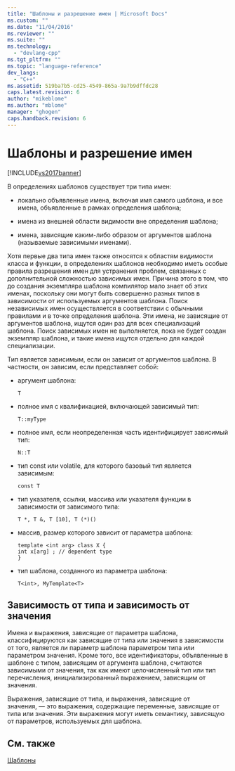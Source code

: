 ```yaml
---
title: "Шаблоны и разрешение имен | Microsoft Docs"
ms.custom: ""
ms.date: "11/04/2016"
ms.reviewer: ""
ms.suite: ""
ms.technology: 
  - "devlang-cpp"
ms.tgt_pltfrm: ""
ms.topic: "language-reference"
dev_langs: 
  - "C++"
ms.assetid: 519ba7b5-cd25-4549-865a-9a7b9dffdc28
caps.latest.revision: 6
author: "mikeblome"
ms.author: "mblome"
manager: "ghogen"
caps.handback.revision: 6
---
```

# Шаблоны и разрешение имен
[!INCLUDE[vs2017banner](../assembler/inline/includes/vs2017banner.md)]

В определениях шаблонов существует три типа имен:  
  
-   локально объявленные имена, включая имя самого шаблона, и все имена, объявленные в рамках определения шаблона;  
  
-   имена из внешней области видимости вне определения шаблона;  
  
-   имена, зависящие каким\-либо образом от аргументов шаблона \(называемые зависимыми именами\).  
  
 Хотя первые два типа имен также относятся к областям видимости класса и функции, в определениях шаблонов необходимо иметь особые правила разрешения имен для устранения проблем, связанных с дополнительной сложностью зависимых имен.  Причина этого в том, что до создания экземпляра шаблона компилятор мало знает об этих именах, поскольку они могут быть совершенно разных типов в зависимости от используемых аргументов шаблона.  Поиск независимых имен осуществляется в соответствии с обычными правилами и в точке определения шаблона.  Эти имена, не зависящие от аргументов шаблона, ищутся один раз для всех специализаций шаблона.  Поиск зависимых имен не выполняется, пока не будет создан экземпляр шаблона, и такие имена ищутся отдельно для каждой специализации.  
  
 Тип является зависимым, если он зависит от аргументов шаблона.  В частности, он зависим, если представляет собой:  
  
-   аргумент шаблона:  
  
    ```  
    T  
    ```  
  
-   полное имя с квалификацией, включающей зависимый тип:  
  
    ```  
    T::myType  
    ```  
  
-   полное имя, если неопределенная часть идентифицирует зависимый тип:  
  
    ```  
    N::T  
    ```  
  
-   тип const или volatile, для которого базовый тип является зависимым:  
  
    ```  
    const T  
    ```  
  
-   тип указателя, ссылки, массива или указателя функции в зависимости от зависимого типа:  
  
    ```  
    T *, T &, T [10], T (*)()  
    ```  
  
-   массив, размер которого зависит от параметра шаблона:  
  
    ```  
    template <int arg> class X {  
    int x[arg] ; // dependent type  
    }  
    ```  
  
-   тип шаблона, созданного из параметра шаблона:  
  
    ```  
    T<int>, MyTemplate<T>  
    ```  
  
## Зависимость от типа и зависимость от значения  
 Имена и выражения, зависящие от параметра шаблона, классифицируются как зависящие от типа или значения в зависимости от того, является ли параметр шаблона параметром типа или параметром значения.  Кроме того, все идентификаторы, объявленные в шаблоне с типом, зависящим от аргумента шаблона, считаются зависимыми от значения, так как имеют целочисленный тип или тип перечисления, инициализированный выражением, зависящим от значения.  
  
 Выражения, зависящие от типа, и выражения, зависящие от значения, — это выражения, содержащие переменные, зависящие от типа или значения.  Эти выражения могут иметь семантику, зависящую от параметров, используемых для шаблона.  
  
## См. также  
 [Шаблоны](../Topic/Templates%20\(C++\).md)